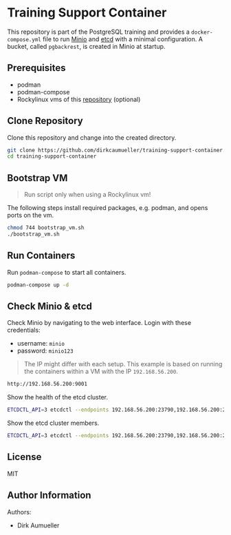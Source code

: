 # Training Support Container

This repository is part of the PostgreSQL training and provides a `docker-compose.yml` file to run [Minio](https://min.io/) and [etcd](https://etcd.io/) with a minimal configuration. A bucket, called `pgbackrest`, is created in Minio at startup.


## Prerequisites

* podman
* podman-compose
* Rockylinux vms of this [repository](https://github.com/dirkcaumueller/training-vms.git) (optional)


## Clone Repository

Clone this repository and change into the created directory.

```bash
git clone https://github.com/dirkcaumueller/training-support-container.git
cd training-support-container
```


## Bootstrap VM

> Run script only when using a Rockylinux vm!

The following steps install required packages, e.g. podman, and opens ports on the vm.

```bash
chmod 744 bootstrap_vm.sh
./bootstrap_vm.sh
```


## Run Containers

Run `podman-compose` to start all containers.

```bash
podman-compose up -d
```


## Check Minio & etcd

Check Minio by navigating to the web interface. Login with these credentials:

* username: `minio`
* password: `minio123`

> The IP might differ with each setup. This example is based on running the containers within a VM with 
> the IP `192.168.56.200`.

```bash
http://192.168.56.200:9001
```

Show the health of the etcd cluster.

```bash
ETCDCTL_API=3 etcdctl --endpoints 192.168.56.200:23790,192.168.56.200:23791,192.168.56.200:23792 endpoint health
```

Show the etcd cluster members.

```bash
ETCDCTL_API=3 etcdctl --endpoints 192.168.56.200:23790,192.168.56.200:23791,192.168.56.200:23792 member list
```


## License

MIT


## Author Information

Authors:

* Dirk Aumueller
